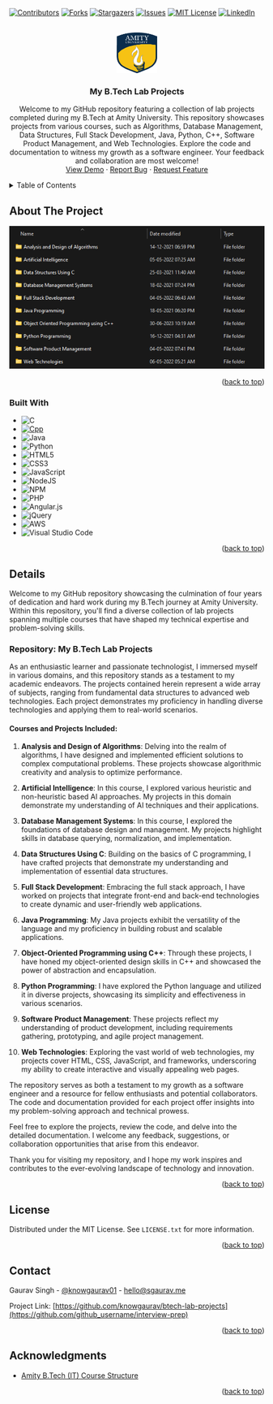 <!-- Improved compatibility of back to top link: See: https://github.com/othneildrew/Best-README-Template/pull/73 -->
<a name="readme-top"></a>
<!--
*** Thanks for checking out the Best-README-Template. If you have a suggestion
*** that would make this better, please fork the repo and create a pull request
*** or simply open an issue with the tag "enhancement".
*** Don't forget to give the project a star!
*** Thanks again! Now go create something AMAZING! :D
-->



<!-- PROJECT SHIELDS -->
<!--
*** I'm using markdown "reference style" links for readability.
*** Reference links are enclosed in brackets [ ] instead of parentheses ( ).
*** See the bottom of this document for the declaration of the reference variables
*** for contributors-url, forks-url, etc. This is an optional, concise syntax you may use.
*** https://www.markdownguide.org/basic-syntax/#reference-style-links
-->
[![Contributors][contributors-shield]][contributors-url]
[![Forks][forks-shield]][forks-url]
[![Stargazers][stars-shield]][stars-url]
[![Issues][issues-shield]][issues-url]
[![MIT License][license-shield]][license-url]
[![LinkedIn][linkedin-shield]][linkedin-url]



<!-- PROJECT LOGO -->
<br />
<div align="center">
  <a href="https://github.com/knowgaurav/btech-lab-projects">
    <img src="images/logo.png" alt="Logo" width="80" height="80">
  </a>

<h3 align="center">My B.Tech Lab Projects</h3>

  <p align="center">
Welcome to my GitHub repository featuring a collection of lab projects completed during my B.Tech at Amity University. This repository showcases projects from various courses, such as Algorithms, Database Management, Data Structures, Full Stack Development, Java, Python, C++, Software Product Management, and Web Technologies. Explore the code and documentation to witness my growth as a software engineer. Your feedback and collaboration are most welcome!
    <br />
    <a href="https://github.com/knowgaurav/btech-lab-projects">View Demo</a>
    ·
    <a href="https://github.com/knowgaurav/btech-lab-projects/issues">Report Bug</a>
    ·
    <a href="https://github.com/knowgaurav/btech-lab-projects/issues">Request Feature</a>
  </p>
</div>



<!-- TABLE OF CONTENTS -->
<details>
  <summary>Table of Contents</summary>
  <ol>
    <li>
      <a href="#about-the-project">About The Project</a>
      <ul>
        <li><a href="#built-with">Built With</a></li>
      </ul>
    </li>
    <li><a href="#usage">About</a></li>
    <li><a href="#license">License</a></li>
    <li><a href="#contact">Contact</a></li>
    <li><a href="#acknowledgments">Acknowledgments</a></li>
  </ol>
</details>



<!-- ABOUT THE PROJECT -->
## About The Project
<p align="center">
  <a href="https://github.com/knowgaurav/btech-lab-projects">
    <img src="images/project-details.png" alt="Logo" >
  </a>
</p>


<p align="right">(<a href="#readme-top">back to top</a>)</p>



### Built With

* ![C](https://img.shields.io/badge/c-%2300599C.svg?style=for-the-badge&logo=c&logoColor=white)
* [![Cpp][C++]][C++-url]
* ![Java](https://img.shields.io/badge/java-%23ED8B00.svg?style=for-the-badge&logo=openjdk&logoColor=white)
* ![Python](https://img.shields.io/badge/python-3670A0?style=for-the-badge&logo=python&logoColor=ffdd54)
* ![HTML5](https://img.shields.io/badge/html5-%23E34F26.svg?style=for-the-badge&logo=html5&logoColor=white)
* ![CSS3](https://img.shields.io/badge/css3-%231572B6.svg?style=for-the-badge&logo=css3&logoColor=white)
* ![JavaScript](https://img.shields.io/badge/javascript-%23323330.svg?style=for-the-badge&logo=javascript&logoColor=%23F7DF1E)
* ![NodeJS](https://img.shields.io/badge/node.js-6DA55F?style=for-the-badge&logo=node.js&logoColor=white)
* ![NPM](https://img.shields.io/badge/NPM-%23CB3837.svg?style=for-the-badge&logo=npm&logoColor=white)
* ![PHP](https://img.shields.io/badge/php-%23777BB4.svg?style=for-the-badge&logo=php&logoColor=white)
* ![Angular.js](https://img.shields.io/badge/angular.js-%23E23237.svg?style=for-the-badge&logo=angularjs&logoColor=white)
* ![jQuery](https://img.shields.io/badge/jquery-%230769AD.svg?style=for-the-badge&logo=jquery&logoColor=white)
* ![AWS](https://img.shields.io/badge/AWS-%23FF9900.svg?style=for-the-badge&logo=amazon-aws&logoColor=white)
* ![Visual Studio Code](https://img.shields.io/badge/Visual%20Studio%20Code-0078d7.svg?style=for-the-badge&logo=visual-studio-code&logoColor=white)

<p align="right">(<a href="#readme-top">back to top</a>)</p>



<!-- GETTING STARTED -->
## Details

Welcome to my GitHub repository showcasing the culmination of four years of dedication and hard work during my B.Tech journey at Amity University. Within this repository, you'll find a diverse collection of lab projects spanning multiple courses that have shaped my technical expertise and problem-solving skills.

### Repository: My B.Tech Lab Projects

As an enthusiastic learner and passionate technologist, I immersed myself in various domains, and this repository stands as a testament to my academic endeavors. The projects contained herein represent a wide array of subjects, ranging from fundamental data structures to advanced web technologies. Each project demonstrates my proficiency in handling diverse technologies and applying them to real-world scenarios.

#### Courses and Projects Included:

1. **Analysis and Design of Algorithms**: Delving into the realm of algorithms, I have designed and implemented efficient solutions to complex computational problems. These projects showcase algorithmic creativity and analysis to optimize performance.

2. **Artificial Intelligence**: In this course, I explored various heuristic and non-heuristic based AI approaches. My projects in this domain demonstrate my understanding of AI techniques and their applications.

3. **Database Management Systems**: In this course, I explored the foundations of database design and management. My projects highlight skills in database querying, normalization, and implementation.

4. **Data Structures Using C**: Building on the basics of C programming, I have crafted projects that demonstrate my understanding and implementation of essential data structures.

5. **Full Stack Development**: Embracing the full stack approach, I have worked on projects that integrate front-end and back-end technologies to create dynamic and user-friendly web applications.

6. **Java Programming**: My Java projects exhibit the versatility of the language and my proficiency in building robust and scalable applications.

7. **Object-Oriented Programming using C++**: Through these projects, I have honed my object-oriented design skills in C++ and showcased the power of abstraction and encapsulation.

8. **Python Programming**: I have explored the Python language and utilized it in diverse projects, showcasing its simplicity and effectiveness in various scenarios.

9. **Software Product Management**: These projects reflect my understanding of product development, including requirements gathering, prototyping, and agile project management.

10. **Web Technologies**: Exploring the vast world of web technologies, my projects cover HTML, CSS, JavaScript, and frameworks, underscoring my ability to create interactive and visually appealing web pages.

The repository serves as both a testament to my growth as a software engineer and a resource for fellow enthusiasts and potential collaborators. The code and documentation provided for each project offer insights into my problem-solving approach and technical prowess.

Feel free to explore the projects, review the code, and delve into the detailed documentation. I welcome any feedback, suggestions, or collaboration opportunities that arise from this endeavor.

Thank you for visiting my repository, and I hope my work inspires and contributes to the ever-evolving landscape of technology and innovation.

<p align="right">(<a href="#readme-top">back to top</a>)</p>





<!-- LICENSE -->
## License

Distributed under the MIT License. See `LICENSE.txt` for more information.

<p align="right">(<a href="#readme-top">back to top</a>)</p>



<!-- CONTACT -->
## Contact

Gaurav Singh - [@knowgaurav01](https://twitter.com/knowgaurav01) - hello@sgaurav.me

Project Link: [https://github.com/knowgaurav/btech-lab-projects](https://github.com/github_username/interview-prep)

<p align="right">(<a href="#readme-top">back to top</a>)</p>



<!-- ACKNOWLEDGMENTS -->
## Acknowledgments

* [Amity B.Tech (IT) Course Structure](https://www.amity.edu/admission/course_structure/A23053.html)

<p align="right">(<a href="#readme-top">back to top</a>)</p>



<!-- MARKDOWN LINKS & IMAGES -->
<!-- https://www.markdownguide.org/basic-syntax/#reference-style-links -->
[contributors-shield]: https://img.shields.io/github/contributors/knowgaurav/btech-lab-projects.svg?style=for-the-badge
[contributors-url]: https://github.com/knowgaurav/btech-lab-projects/graphs/contributors
[forks-shield]: https://img.shields.io/github/forks/knowgaurav/btech-lab-projects.svg?style=for-the-badge
[forks-url]: https://github.com/knowgaurav/btech-lab-projects/network/members
[stars-shield]: https://img.shields.io/github/stars/knowgaurav/btech-lab-projects.svg?style=for-the-badge
[stars-url]: https://github.com/knowgaurav/btech-lab-projects/stargazers
[issues-shield]: https://img.shields.io/github/issues/knowgaurav/btech-lab-projects.svg?style=for-the-badge
[issues-url]: https://github.com/knowgaurav/btech-lab-projects/issues
[license-shield]: https://img.shields.io/github/license/knowgaurav/btech-lab-projects.svg?style=for-the-badge
[license-url]: https://github.com/knowgaurav/btech-lab-projects/blob/master/LICENSE.txt
[linkedin-shield]: https://img.shields.io/badge/-LinkedIn-black.svg?style=for-the-badge&logo=linkedin&colorB=555
[linkedin-url]: https://in.linkedin.com/in/knowgaurav
[product-screenshot]: images/screenshot.png
[Next.js]: https://img.shields.io/badge/next.js-000000?style=for-the-badge&logo=nextdotjs&logoColor=white
[Next-url]: https://nextjs.org/
[React.js]: https://img.shields.io/badge/React-20232A?style=for-the-badge&logo=react&logoColor=61DAFB
[React-url]: https://reactjs.org/
[Vue.js]: https://img.shields.io/badge/Vue.js-35495E?style=for-the-badge&logo=vuedotjs&logoColor=4FC08D
[Vue-url]: https://vuejs.org/
[Angular.io]: https://img.shields.io/badge/Angular-DD0031?style=for-the-badge&logo=angular&logoColor=white
[Angular-url]: https://angular.io/
[Svelte.dev]: https://img.shields.io/badge/Svelte-4A4A55?style=for-the-badge&logo=svelte&logoColor=FF3E00
[Svelte-url]: https://svelte.dev/
[Laravel.com]: https://img.shields.io/badge/Laravel-FF2D20?style=for-the-badge&logo=laravel&logoColor=white
[Laravel-url]: https://laravel.com
[Bootstrap.com]: https://img.shields.io/badge/Bootstrap-563D7C?style=for-the-badge&logo=bootstrap&logoColor=white
[Bootstrap-url]: https://getbootstrap.com
[JQuery.com]: https://img.shields.io/badge/jQuery-0769AD?style=for-the-badge&logo=jquery&logoColor=white
[JQuery-url]: https://jquery.com 
[C++]: https://img.shields.io/badge/c++-%2300599C.svg?style=for-the-badge&logo=c%2B%2B&logoColor=white
[C++-url]: https://isocpp.org/
[Codeforces]: https://img.shields.io/badge/Codeforces-445f9d?style=for-the-badge&logo=Codeforces&logoColor=white
[Codeforces-url]: https://codeforces.com/
[LeetCode]: https://img.shields.io/badge/LeetCode-000000?style=for-the-badge&logo=LeetCode&logoColor=#d16c06
[LeetCode-url]: https://leetcode.com
